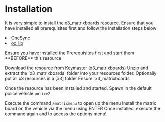# Installation

It is very simple to install the x3_matrixboards resource. Ensure that you have installed all prerequisites first and
follow the installation steps below

<procedure title="Prerequisites" id="matrix_prerequisites">
<list>
<li><a href="https://docs.fivem.net/docs/scripting-reference/onesync/">OneSync</a></li>
<li><a href="https://overextended.dev">ox_lib</a></li>
</list>
</procedure>

<procedure title="Installation" id="matrix_installation-guide">
<p>Ensure you have installed the Prerequisites first and start them **BEFORE** this resource</p>
<step>Download the resource from <a href="https://keymaster.fivem.net/asset-grants">Keymaster (x3_matrixboards)</a></step>
<step>Unzip and extract the `x3_matrixboards` folder into your resources folder. Optionally put all x3 resources in a [x3] folder</step>
<step>Ensure `x3_matrixboards`</step>
</procedure>

<procedure title="Getting Started" id="matrix_getting_started">
<p>Once the resource has been installed and started. Spawn in the default police vehicle <code>police2</code></p>
<step>Execute the command <code>/matrixmenu</code> to open up the menu</step>
<step>Install the matrix board on the vehicle via the menu using <shortcut>ENTER</shortcut></step>
<step>Once installed, execute the command again and to access the options menu!</step>
</procedure>